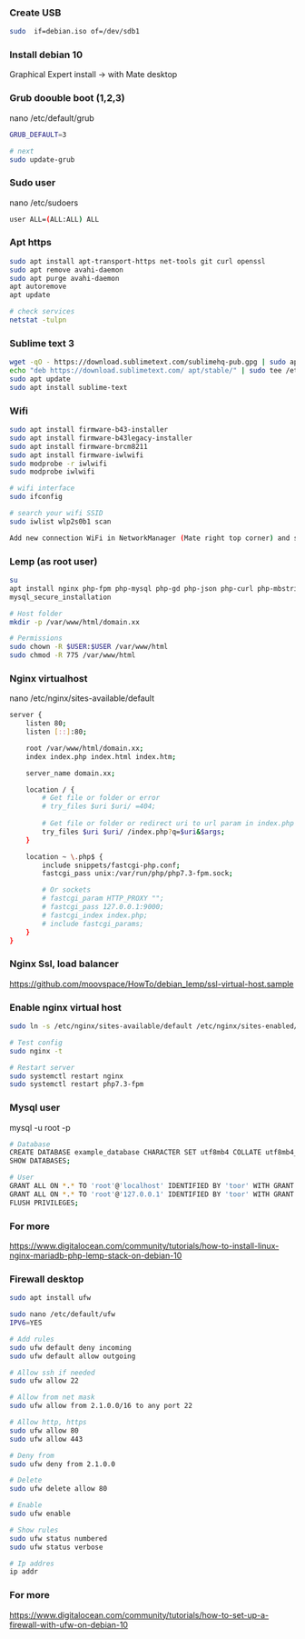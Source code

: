 ### Create USB
```bash
sudo  if=debian.iso of=/dev/sdb1
```
### Install debian 10
Graphical Expert install -> with Mate desktop

### Grub doouble boot (1,2,3)
nano /etc/default/grub
```bash
GRUB_DEFAULT=3

# next 
sudo update-grub
```

### Sudo user
nano /etc/sudoers
```bash
user ALL=(ALL:ALL) ALL
```

### Apt https
```bash
sudo apt install apt-transport-https net-tools git curl openssl
sudo apt remove avahi-daemon
sudo apt purge avahi-daemon
apt autoremove
apt update

# check services
netstat -tulpn
```

### Sublime text 3
```bash
wget -qO - https://download.sublimetext.com/sublimehq-pub.gpg | sudo apt-key add -
echo "deb https://download.sublimetext.com/ apt/stable/" | sudo tee /etc/apt/sources.list.d/sublime-text.list
sudo apt update
sudo apt install sublime-text
```

### Wifi
```bash
sudo apt install firmware-b43-installer
sudo apt install firmware-b43legacy-installer
sudo apt install firmware-brcm8211
sudo apt install firmware-iwlwifi
sudo modprobe -r iwlwifi
sudo modprobe iwlwifi

# wifi interface
sudo ifconfig

# search your wifi SSID
sudo iwlist wlp2s0b1 scan

Add new connection WiFi in NetworkManager (Mate right top corner) and set SSID and credentials
```

### Lemp (as root user)
```bash
su
apt install nginx php-fpm php-mysql php-gd php-json php-curl php-mbstring mariadb-server
mysql_secure_installation

# Host folder
mkdir -p /var/www/html/domain.xx

# Permissions
sudo chown -R $USER:$USER /var/www/html
sudo chmod -R 775 /var/www/html
```

### Nginx virtualhost
nano /etc/nginx/sites-available/default
```bash
server {
    listen 80;
    listen [::]:80;

    root /var/www/html/domain.xx;
    index index.php index.html index.htm;

    server_name domain.xx;

    location / {
        # Get file or folder or error
        # try_files $uri $uri/ =404;
        
        # Get file or folder or redirect uri to url param in index.php
        try_files $uri $uri/ /index.php?q=$uri&$args;
    }

    location ~ \.php$ {
        include snippets/fastcgi-php.conf;
        fastcgi_pass unix:/var/run/php/php7.3-fpm.sock;

        # Or sockets
        # fastcgi_param HTTP_PROXY "";
        # fastcgi_pass 127.0.0.1:9000;
        # fastcgi_index index.php;        
        # include fastcgi_params;
    }
}
```

### Nginx Ssl, load balancer
https://github.com/moovspace/HowTo/debian_lemp/ssl-virtual-host.sample

### Enable nginx virtual host
```bash
sudo ln -s /etc/nginx/sites-available/default /etc/nginx/sites-enabled/

# Test config
sudo nginx -t

# Restart server
sudo systemctl restart nginx
sudo systemctl restart php7.3-fpm
```

### Mysql user
mysql -u root -p
```bash
# Database
CREATE DATABASE example_database CHARACTER SET utf8mb4 COLLATE utf8mb4_unicode_ci;
SHOW DATABASES;

# User
GRANT ALL ON *.* TO 'root'@'localhost' IDENTIFIED BY 'toor' WITH GRANT OPTION;
GRANT ALL ON *.* TO 'root'@'127.0.0.1' IDENTIFIED BY 'toor' WITH GRANT OPTION;
FLUSH PRIVILEGES;
```

### For more
https://www.digitalocean.com/community/tutorials/how-to-install-linux-nginx-mariadb-php-lemp-stack-on-debian-10


### Firewall desktop
```bash
sudo apt install ufw

sudo nano /etc/default/ufw
IPV6=YES

# Add rules
sudo ufw default deny incoming
sudo ufw default allow outgoing

# Allow ssh if needed
sudo ufw allow 22

# Allow from net mask
sudo ufw allow from 2.1.0.0/16 to any port 22

# Allow http, https
sudo ufw allow 80
sudo ufw allow 443

# Deny from
sudo ufw deny from 2.1.0.0

# Delete
sudo ufw delete allow 80

# Enable
sudo ufw enable

# Show rules
sudo ufw status numbered
sudo ufw status verbose

# Ip addres
ip addr
```

### For more
https://www.digitalocean.com/community/tutorials/how-to-set-up-a-firewall-with-ufw-on-debian-10